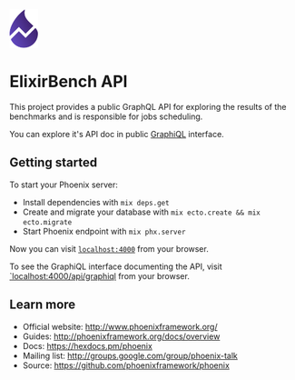 <img src="../web/public/images/logo.png" height="68" />

# ElixirBench API

This project provides a public GraphQL API for exploring the results of the
benchmarks and is responsible for jobs scheduling.

You can explore it's API doc in public [GraphiQL](https://api.elixirbench.org/api/graphiql)
interface.

## Getting started

To start your Phoenix server:

  * Install dependencies with `mix deps.get`
  * Create and migrate your database with `mix ecto.create && mix ecto.migrate`
  * Start Phoenix endpoint with `mix phx.server`

Now you can visit [`localhost:4000`](http://localhost:4000) from your browser.

To see the GraphiQL interface documenting the API, visit
[`localhost:4000/api/graphiql](http://locahost:4000/api/graphiql) from your browser.

## Learn more

  * Official website: http://www.phoenixframework.org/
  * Guides: http://phoenixframework.org/docs/overview
  * Docs: https://hexdocs.pm/phoenix
  * Mailing list: http://groups.google.com/group/phoenix-talk
  * Source: https://github.com/phoenixframework/phoenix
